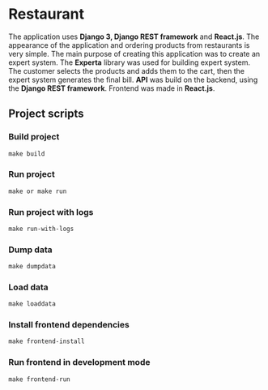# Restaurant

The application uses **Django 3, Django REST framework** and **React.js**. The appearance of the application and ordering products from restaurants is very simple. The main purpose of creating this application was to create an expert system. The **Experta** library was used for building expert system. The customer selects the products and adds them to the cart, then the expert system generates the final bill. **API** was build on the backend, using the **Django REST framework**. Frontend was made in **React.js**.


## Project scripts
### Build project
```makefile
make build
```
### Run project
```makefile
make or make run
```
### Run project with logs
```makefile
make run-with-logs
```
### Dump data
```makefile
make dumpdata
```
### Load data
```makefile
make loaddata
```
### Install frontend dependencies
```makefile
make frontend-install
```
### Run frontend in development mode
```makefile
make frontend-run
```
